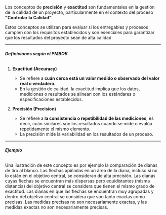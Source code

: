 Los conceptos de **precisión** y **exactitud** son fundamentales en la gestión de la calidad de un proyecto, particularmente en el contexto del proceso **"Controlar la Calidad"**. 

Estos conceptos se utilizan para evaluar si los entregables y procesos cumplen con los requisitos establecidos y son esenciales para garantizar que los resultados del proyecto sean de alta calidad.
****
###### **Definiciones según el PMBOK**
1. **Exactitud (Accuracy)**
    
	- Se refiere a **cuán cerca está un valor medido o observado del valor real o verdadero**.
    - En la gestión de calidad, la exactitud implica que los datos, mediciones o resultados se alinean con los estándares o especificaciones establecidos.
2. **Precisión (Precision)**
	
	- Se refiere a **la consistencia o repetibilidad de las mediciones**, es decir, cuán similares son los resultados cuando se mide o evalúa repetidamente el mismo elemento.
	- La precisión mide la variabilidad en los resultados de un proceso.
****
###### **Ejemplo**
Una ilustración de este concepto es por ejemplo la comparación de dianas de tiro al blanco. Las flechas apiñadas en un área de la diana, incluso si no lo están en el objetivo central, se consideran de alta precisión. Las dianas cuyas flechas se encuentran más dispersas pero equidistantes (misma distancia) del objetivo central se considera que tienen el mismo grado de exactitud. Las dianas en que las flechas se encuentran muy agrupadas y dentro del objetivo central se considera que son tanto exactas como precisas. Las medidas precisas no son necesariamente exactas, y las medidas exactas no son necesariamente precisas.
